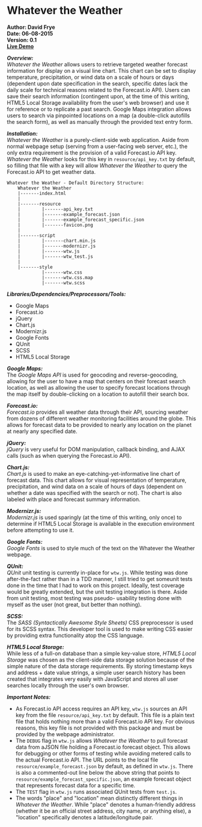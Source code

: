 Whatever the Weather
===
**Author: David Frye**  
**Date: 06-08-2015**  
**Version: 0.1**  
**[Live Demo](http://davidfrye.me/wtw/)**  

***Overview:***  
	*Whatever the Weather* allows users to retrieve targeted weather forecast 
	information for display on a visual line chart. This chart can be set 
	to display temperature, precipitation, or wind data on a scale of hours 
	or days (dependent upon date specification in the search, specific dates 
	lack the daily scale for technical reasons related to the Forecast.io 
	API). Users can save their search information (contingent upon, at the 
	time of this writing, HTML5 Local Storage availability from the user's 
	web browser) and use it for reference or to replicate a past search. 
	Google Maps integration allows users to search via pinpointed locations 
	on a map (a double-click autofills the search form), as well as manually 
	through the provided text entry form.

***Installation:***  
	*Whatever the Weather* is a purely-client-side web application. Aside from 
	normal webpage setup (serving from a user-facing web server, etc.), the 
	only extra requirement is the provision of a valid Forecast.io API key. 
	*Whatever the Weather* looks for this key in `resource/api_key.txt` by 
	default, so filling that file with a key will allow *Whatever the Weather* 
	to query the Forecast.io API to get weather data.

	Whatever the Weather - Default Directory Structure:
		Whatever the Weather
		|-------index.html
		|
		|-------resource
		|        |-------api_key.txt
		|        |-------example_forecast.json
		|        |-------example_forecast_specific.json
		|        |-------favicon.png
		|
		|-------script
		|        |-------chart.min.js
		|        |-------modernizr.js
		|        |-------wtw.js
		|        |-------wtw_test.js
		|
		|-------style
		         |-------wtw.css
		         |-------wtw.css.map
		         |-------wtw.scss

***Libraries/Dependencies/Preprocessors/Tools:***  
* Google Maps
* Forecast.io
* jQuery
* Chart.js
* Modernizr.js
* Google Fonts
* QUnit
* SCSS
* HTML5 Local Storage

***Google Maps:***  
The *Google Maps API* is used for geocoding and reverse-geocoding, 
allowing for the user to have a map that centers on their forecast 
search location, as well as allowing the user to specify forecast 
locations through the map itself by double-clicking on a location to 
autofill their search box.

***Forecast.io:***  
*Forecast.io* provides all weather data through their API, sourcing 
weather from dozens of different weather monitoring facilities around 
the globe. This allows for forecast data to be provided to nearly any 
location on the planet at nearly any specified date.

***jQuery:***  
*jQuery* is very useful for DOM manipulation, callback binding, and AJAX 
calls (such as when querying the Forecast.io API).

***Chart.js:***  
*Chart.js* is used to make an eye-catching-yet-informative line chart of 
forecast data. This chart allows for visual representation of 
temperature, precipitation, and wind data on a scale of hours of days 
(dependent on whether a date was specified with the search or not). The 
chart is also labeled with place and forecast summary information.

***Modernizr.js:***  
*Modernizr.js* is used sparingly (at the time of this writing, only once) 
to determine if HTML5 Local Storage is available in the execution 
environment before attempting to use it.

***Google Fonts:***  
*Google Fonts* is used to style much of the text on the Whatever the 
Weather webpage.

***QUnit:***  
*QUnit* unit testing is currently in-place for `wtw.js`. While testing was
done after-the-fact rather than in a TDD manner, I still tried to get 
someunit tests done in the time that I had to work on this project. 
Ideally, test coverage would be greatly extended, but the unit testing 
integration is there. Aside from unit testing, most testing was pseudo-
usability testing done with myself as the user (not great, but better 
than nothing).

***SCSS:***  
The *SASS (Syntactically Awesome Style Sheets)* CSS preprocessor is used 
for its SCSS syntax. This developer tool is used to make writing CSS 
easier by providing extra functionality atop the CSS language.

***HTML5 Local Storage:***  
While less of a full-on database than a simple key-value store, 
*HTML5 Local Storage* was chosen as the client-side data storage solution 
because of the simple nature of the data storage requirements. By 
storing timestamp keys and address + date value strings, a simple user 
search history has been created that integrates very easily with 
JavaScript and stores all user searches locally through the user's own 
browser.

***Important Notes:***  
* As Forecast.io API access requires an API key, `wtw.js` sources an API 
key from the file `resource/api_key.txt` by default. This file is a 
plain text file that holds nothing more than a valid Forecast.io API 
key. For obvious reasons, this key file is not provided with this 
package and must be provided by the webpage administrator.
* The `DEBUG` flag in `wtw.js` allows *Whatever the Weather* to pull forecast 
data from aJSON file holding a Forecast.io forecast object. This allows 
for debugging or other forms of testing while avoiding metered calls to 
the actual Forecast.io API. The URL points to the local file 
`resource/example_forecast.json` by default, as defined in `wtw.js`. 
There is also a commented-out line below the above string that points to 
`resource/example_forecast_specific.json`, an example forecast object 
that represents forecast data for a specific time.
* The `TEST` flag in `wtw.js` runs associated QUnit tests from `test.js`.
* The words "place" and "location" mean distinctly different things in 
*Whatever the Weather*. While "place" denotes a human-friendly address 
(whether it be an official street address, city name, or anything else), 
a "location" specifically denotes a latitude/longitude pair.